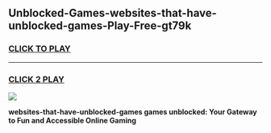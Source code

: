 
## Unblocked-Games-websites-that-have-unblocked-games-Play-Free-gt79k
<h3>
<a href="https://premium76.site?title=websites-that-have-unblocked-games&ref=23A">CLICK TO PLAY</a></h3>
<hr>

<h3>
<a href="https://premium76.site?title=websites-that-have-unblocked-games&ref=23A">CLICK 2 PLAY</a>
  
</h3>

<a href="https://premium76.site?title=websites-that-have-unblocked-games&ref=23A"><img src="https://clearcache.store/games.png"></a>


**websites-that-have-unblocked-games games unblocked: Your Gateway to Fun and Accessible Online Gaming**

